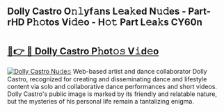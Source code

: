 ## Dolly Castro O𝚗𝚕yf𝚊ns L𝚎a𝚔ed N𝚞𝚍es - Part-rHD P𝚑𝚘tos Vi𝚍𝚎o - H𝚘𝚝 Part L𝚎a𝚔s CY60n

# <h2><a href="http://kfaz57c.oniu.top/?m=Dolly+Castro">🔗👉 🔴 Dolly Castro P𝚑ot𝚘𝚜 V𝚒d𝚎o</a></h2>

[![Dolly Castro Nu𝚍e𝚜](https://i.imgur.com/0qMVB7G.gif)](http://kfaz57c.oniu.top/?m=Dolly+Castro)
Web-based artist and dance collaborator Dolly Castro, recognized for creating and disseminating dance and lifestyle content via solo and collaborative dance performances and short videos. Dolly Castro's public image is marked by its friendly and relatable nature, but the mysteries of his personal life remain a tantalizing enigma.  
